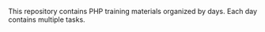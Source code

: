 This repository contains PHP training materials organized by days. Each day contains multiple tasks.
